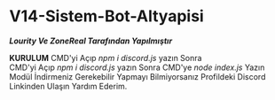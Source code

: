 # V14-Sistem-Bot-Altyapisi

***Lourity Ve ZoneReal Tarafından Yapılmıştır***

**KURULUM**
  CMD'yi Açıp *npm i discord.js* yazın Sonra                                                                                   
  CMD'yi Açıp *npm i discord.js* yazın Sonra
  CMD'ye *node index.js* Yazın
  Modül İndirmeniz Gerekebilir Yapmayı Bilmiyorsanız
  Profildeki Discord Linkinden Ulaşın Yardım Ederim.
